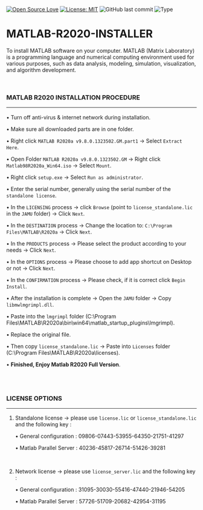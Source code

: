[![Open Source Love](https://badges.frapsoft.com/os/v1/open-source.svg?style=flat)](https://github.com/ellerbrock/open-source-badges/)
[![License: MIT](https://img.shields.io/badge/License-MIT-blue.svg?logo=github&color=%23F7DF1E)](https://opensource.org/licenses/MIT)
![GitHub last commit](https://img.shields.io/github/last-commit/cakraawijaya/MATLAB-R2020-INSTALLER?logo=Codeforces&logoColor=white&color=%23F7DF1E)
![Type](https://img.shields.io/badge/Type-Installer-light.svg?style=flat&logo=gitbook&logoColor=white&color=%23F7DF1E)

# MATLAB-R2020-INSTALLER
To install MATLAB software on your computer. MATLAB (Matrix Laboratory) is a programming language and numerical computing environment used for various purposes, such as data analysis, modeling, simulation, visualization, and algorithm development.

<br>

### MATLAB R2020 INSTALLATION PROCEDURE<hr>
• Turn off anti-virus & internet network during installation.

• Make sure all downloaded parts are in one folder.

• Right click ``` MATLAB R2020a v9.8.0.1323502.GM.part1 ``` -> Select ``` Extract Here ```.

• Open Folder ``` MATLAB R2020a v9.8.0.1323502.GM ``` -> Right click ``` Matlab98R2020a_Win64.iso ``` -> Select ``` Mount ```.

• Right click ``` setup.exe ``` -> Select ``` Run as administrator ```.

• Enter the serial number, generally using the serial number of the ``` standalone license ```.

• In the ``` LICENSING ``` process -> click ``` Browse ``` (point to ``` license_standalone.lic ``` in the ``` JAMU ``` folder) -> Click ``` Next ```.

• In the ``` DESTINATION ``` process -> Change the location to: ``` C:\Program Files\MATLAB\R2020a ``` -> Click ``` Next ```.

• In the ``` PRODUCTS ``` process -> Please select the product according to your needs -> Click ``` Next ```.

• In the ``` OPTIONS ``` process -> Please choose to add app shortcut on Desktop or not -> Click ``` Next ```.

• In the ``` CONFIRMATION ``` process -> Please check, if it is correct click ``` Begin Install ```.

• After the installation is complete -> Open the ``` JAMU ``` folder -> Copy ``` libmwlmgrimpl.dll ```.

• Paste into the ``` lmgrimpl ``` folder (C:\Program Files\MATLAB\R2020a\bin\win64\matlab_startup_plugins\lmgrimpl).

• Replace the original file.

• Then copy ``` license_standalone.lic ``` -> Paste into ``` Licenses ``` folder (C:\Program Files\MATLAB\R2020a\licenses).

• <strong>Finished, Enjoy Matlab R2020 Full Version</strong>.

<br><br>

### LICENSE OPTIONS<hr>
1. Standalone license -> please use ``` license.lic ``` or ``` license_standalone.lic ``` and the following key :

   • General configuration : 09806-07443-53955-64350-21751-41297

   • Matlab Parallel Server : 40236-45817-26714-51426-39281

<br>

2. Network license -> please use ``` license_server.lic ``` and the following key :

   • General configuration : 31095-30030-55416-47440-21946-54205

   • Matlab Parallel Server : 57726-51709-20682-42954-31195

